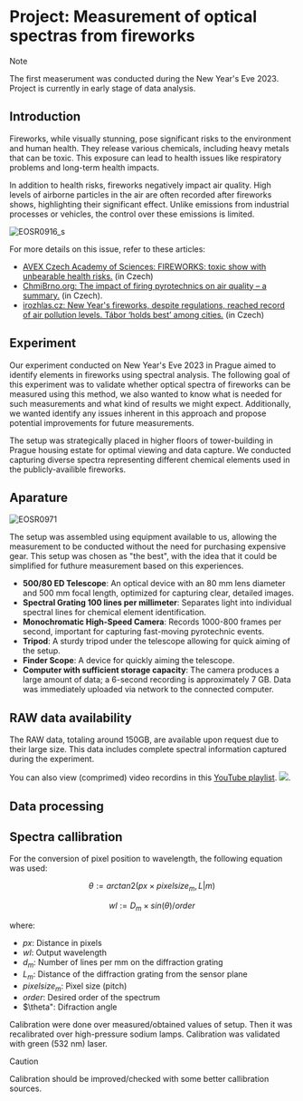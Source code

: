 # Project: Measurement of optical spectras from fireworks

> [!NOTE]
> The first measerument was conducted during the New Year's Eve 2023. Project is currently in early stage of data analysis.

## Introduction

Fireworks, while visually stunning, pose significant risks to the environment and human health. They release various chemicals, including heavy metals that can be toxic. This exposure can lead to health issues like respiratory problems and long-term health impacts.

In addition to health risks, fireworks negatively impact air quality. High levels of airborne particles in the air are often recorded after fireworks shows, highlighting their significant effect. Unlike emissions from industrial processes or vehicles, 
the control over these emissions is limited.

![EOSR0916_s](https://github.com/roman-dvorak/Fireworks2023/assets/5196729/0ded7bbc-ed8d-42df-afb6-dae9101b5f0a)

For more details on this issue, refer to these articles:
* [AVEX Czech Academy of Sciences: FIREWORKS: toxic show with unbearable health risks.](https://www.icpf.cas.cz/wp-content/uploads/2023/07/2_2023-AVEX-ohnostroje-def.pdf) (in Czech)
* [ChmiBrno.org: The impact of firing pyrotechnics on air quality – a summary.](https://chmibrno.org/blog/2023/12/27/vliv-odpalovani-zabavni-pyrotechniky-na-kvalitu-ovzdusi-shrnuti/) (in Czech).
* [irozhlas.cz: New Year's fireworks, despite regulations, reached record of air pollution levels. Tábor ‘holds best’ among cities.](https://www.irozhlas.cz/veda-technologie/priroda/ohnostroje-oslavy-novy-rok-petardy-znecisteni-ovzdusi-jachym-brzezina-chmu_2301021800_nov) (in Czech)

## Experiment
Our experiment conducted on New Year's Eve 2023 in Prague aimed to identify elements in fireworks using spectral analysis.
The following goal of this experiment was to validate whether optical spectra of fireworks can be measured using this method, we also wanted to know what is needed for such measurements and what kind of results we might expect.
Additionally, we wanted identify any issues inherent in this approach and propose potential improvements for future measurements.

The setup was strategically placed in higher floors of tower-building in Prague housing estate for optimal viewing and data capture. We conducted capturing diverse spectra representing different chemical elements used in the publicly-availible fireworks.

## Aparature
![EOSR0971](https://github.com/roman-dvorak/Fireworks2023/assets/5196729/b99c4376-7233-4b5c-962b-cb13943ac42c)

The setup was assembled using equipment available to us, allowing the measurement to be conducted without the need for purchasing expensive gear. This setup was chosen as "the best", with the idea that it could be simplified for futhure measurement based on this experiences.

- **500/80 ED Telescope**: An optical device with an 80 mm lens diameter and 500 mm focal length, optimized for capturing clear, detailed images.
- **Spectral Grating 100 lines per millimeter**: Separates light into individual spectral lines for chemical element identification.
- **Monochromatic High-Speed Camera**: Records 1000-800 frames per second, important for capturing fast-moving pyrotechnic events.
- **Tripod**: A sturdy tripod under the telescope allowing for quick aiming of the setup.
- **Finder Scope**: A device for quickly aiming the telescope.
- **Computer with sufficient storage capacity**: The camera produces a large amount of data; a 6-second recording is approximately 7 GB. Data was immediately uploaded via network to the connected computer.


## RAW data availability
The RAW data, totaling around 150GB, are available upon request due to their large size. This data includes complete spectral information captured during the experiment.

You can also view (comprimed) video recordins in this [YouTube playlist](https://www.youtube.com/playlist?list=PL3olITvRKy4xV_I5JRlAe6PY4d6_L131k).
[![](https://github.com/roman-dvorak/Fireworks2023/assets/5196729/d03159fc-214c-4bee-bee1-a95ba2072c05)](https://www.youtube.com/playlist?list=PL3olITvRKy4xV_I5JRlAe6PY4d6_L131k).

## Data processing


## Spectra callibration

For the conversion of pixel position to wavelength, the following equation was used:


$$\theta := arctan2( px \times  pixelsize_m, L|m)$$

$$wl := D_m \times sin(\theta) / order$$


where:

* $px$: Distance in pixels
* $wl$: Output wavelength
* $d_m$: Number of lines per mm on the diffraction grating
* $L_m$: Distance of the diffraction grating from the sensor plane
* $pixelsize_m$: Pixel size (pitch)
* $order$: Desired order of the spectrum
* $\theta": Difraction angle


Calibration were done over measured/obtained values of setup. Then it was recalibrated over high-pressure sodium lamps. Calibration was validated with green (532 nm) laser. 

>[!CAUTION]
> Calibration should be improved/checked with some better callibration sources.
